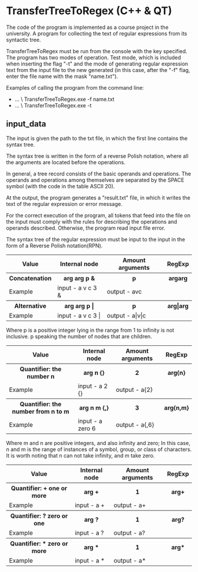 # TransferTreeToRegex (C++ & QT)
The code of the program is implemented as a course project in the university. A program for collecting the text of regular expressions from its syntactic tree.

TransferTreeToRegex must be run from the console with the key specified. The program has two modes of operation. 
Test mode, which is included when inserting the flag "-t" and the mode of generating regular expression text from the 
input file to the new generated (in this case, after the "-f" flag, enter the file name with the mask "name.txt").

Examples of calling the program from the command line:
<ul>
    <li>... \ TransferTreeToRegex.exe -f name.txt</li>
    <li/>... \ TransferTreeToRegex.exe -t</li>
</ul>

## input_data
The input is given the path to the txt file, in which the first line contains the syntax tree.

The syntax tree is written in the form of a reverse Polish notation, where all the arguments are located before the operations. 

In general, a tree record consists of the basic operands and operations. The operands and operations among themselves are separated by the SPACE symbol (with the code in the table ASCII 20).

At the output, the program generates a "result.txt" file, in which it writes the text of the regular expression or error message.

For the correct execution of the program, all tokens that feed into the file on the input must comply with the rules for describing the operations and operands described. Otherwise, the program read input file error.

The syntax tree of the regular expression must be input to the input in the form of a Reverse Polish notation(RPN).

<table style="width:100%">
  <tr>
    <th> Value</th>
    <th> Internal node</th> 
    <th> Amount arguments </th>
    <th> RegExp</th>
  </tr>
  <tr>
    <th> Concatenation </th>
    <th> arg arg p &</th> 
    <th> p</th>
    <th> argarg</th>
  </tr>
  <tr>
    <td> Example</td>
    <td> input - a v c 3 &</td> 
    <td> output - avc</td> 
  </tr>
    <tr>
    <th> Alternative</th>
    <th> arg arg p |</th> 
    <th> p</th>
    <th> arg|arg</th>
  </tr>
  <tr>
    <td> Example</td>
    <td> input - a v c 3 |</td> 
    <td> output - a|v|c</td> 
  </tr>
</table>
 Where p is a positive integer lying in the range from 1 to infinity is not inclusive. p speaking the number of nodes that are children.
 
<table style="width:100%">
  <tr>
    <th> Value</th>
    <th> Internal node</th> 
    <th> Amount arguments </th>
    <th> RegExp</th>
  </tr>
  <tr>
    <th> Quantifier: the number n  </th>
    <th> arg n {} </th> 
    <th> 2</th>
    <th> arg{n}</th>
  </tr>
  <tr>
    <td> Example</td>
    <td> input - a 2 {}</td> 
    <td> output - a{2}</td> 
  </tr>
    <tr>
    <th> Quantifier: the number from n to m </th>
    <th> arg n m {,} </th> 
    <th> 3</th>
    <th> arg{n,m}</th>
  </tr>
  <tr>
    <td> Example</td>
    <td> input - a zero 6</td> 
    <td> output - a{,6}</td> 
  </tr>
</table>
Where m and n are positive integers, and also infinity and zero; In this case, n and m is the range of instances of a symbol, group, or class of characters. It is worth noting that n can not take infinity, and m take zero.
<table style="width:100%">
  <tr>
    <th> Value</th>
    <th> Internal node</th> 
    <th> Amount arguments </th>
    <th> RegExp</th>
  </tr>
  <tr>
    <th> Quantifier: + one or more </th>
    <th> arg +</th> 
    <th> 1</th>
    <th> arg+</th>
  </tr>
  <tr>
    <td> Example</td>
    <td> input - a +</td> 
    <td> output - a+</td> 
  </tr>
    <tr>
    <th> Quantifier: ? zero or one    </th>
    <th> arg ? </th> 
    <th> 1</th>
    <th> arg?</th>
  </tr>
  <tr>
    <td> Example</td>
    <td> input - a ?</td> 
    <td> output - a?</td> 
  </tr>
  <tr>
    <th> Quantifier: * zero or more  </th>
    <th> arg *</th> 
    <th> 1</th>
    <th> arg*</th>
  </tr>
  <tr>
    <td> Example</td>
    <td> input - a *</td> 
    <td> output - a*</td> 
  </tr>
</table>

